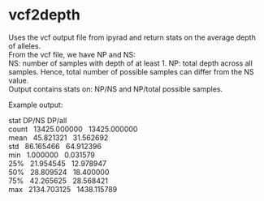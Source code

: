 # vcf2depth
Uses the vcf output file from ipyrad and return stats on the average depth of alleles.  
From the vcf file, we have NP and NS:  
  NS: number of samples with depth of at least 1. 
  NP: total depth across all samples. 
Hence, total number of possible samples can differ from the NS value.  
Output contains stats on: NP/NS and NP/total possible samples. 
  
Example output:  
  
  stat         DP/NS        DP/all   
  count&nbsp;&nbsp;  13425.000000&nbsp;&nbsp;  13425.000000  
   mean&nbsp;&nbsp;     45.821321&nbsp;&nbsp;     31.562692  
    std&nbsp;&nbsp;     86.165466&nbsp;&nbsp;     64.912396  
    min&nbsp;&nbsp;      1.000000&nbsp;&nbsp;      0.031579  
    25%&nbsp;&nbsp;     21.954545&nbsp;&nbsp;     12.978947  
    50%&nbsp;&nbsp;     28.809524&nbsp;&nbsp;     18.400000  
    75%&nbsp;&nbsp;     42.265625&nbsp;&nbsp;     28.568421  
    max&nbsp;&nbsp;   2134.703125&nbsp;&nbsp;   1438.115789  
     
